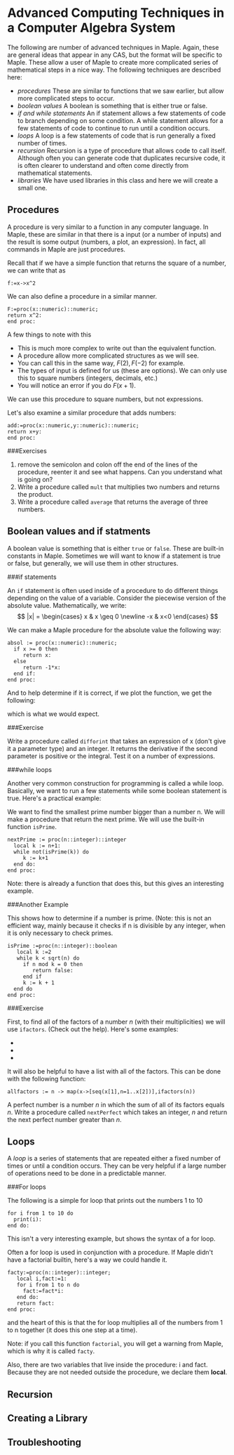 Advanced Computing Techniques in a Computer Algebra System
==================

The following are number of advanced techniques in Maple.  Again, these are general ideas that appear in any CAS, but the format will be specific to Maple.  These allow a user of Maple to create more complicated series of mathematical steps in a nice way. The following techniques are described here:

* *procedures*  These are similar to functions that we saw earlier, but allow more complicated steps to occur. 
* *boolean values*  A boolean is something that is either true or false.  
* *if and while statements*  An if statement allows a few statements of code to branch depending on some condition.  A while statement allows for a few statements of code to continue to run until a condition occurs. 
* *loops*  A loop is a few statements of code that is run generally a fixed number of times. 
* *recursion*  Recursion is a type of procedure that allows code to call itself.  Although often you can generate code that duplicates recursive code, it is often clearer to understand and often come directly from mathematical statements. 
* *libraries*  We have used libraries in this class and here we will create a small one. 

Procedures
-------

A procedure is very similar to a function in any computer language.  In Maple, these are similar in that there is a input (or a number of inputs) and the result is some output (numbers, a plot, an expression).  In fact, all commands in Maple are just procedures. 

Recall that if we have a simple function that returns the square of a number, we can write that as
```
f:=x->x^2
```

We can also define a procedure in a similar manner. 
```
F:=proc(x::numeric)::numeric;
return x^2:
end proc:
```

A few things to note with this

* This is much more complex to write out than the equivalent function.  
* A procedure allow more complicated structures as we will see. 
* You can call this in the same way, $F(2),F(-2)$ for example. 
* The types of input is defined for us (these are options).  We can only use this to square numbers (integers, decimals, etc.)
* You will notice an error if you do $F(x+1)$.  

We can use this procedure to square numbers, but not expressions.  

Let's also examine a similar procedure that adds numbers:
``` 
add:=proc(x::numeric,y::numeric)::numeric;
return x+y:
end proc:
```

###Exercises

1. remove the semicolon and colon off the end of the lines of the procedure, reenter it and see what happens.  Can you understand what is going on?
2. Write a procedure called `mult` that multiplies two numbers and returns the product. 
3. Write a procedure called `average` that returns the average of three numbers. 

Boolean values and  if statments
------
A boolean value is something that is either `true` or `false`.  These are built-in constants in Maple.  Sometimes we will want to know if a statement is true or false, but generally, we will use them in other structures.  

###if statements

An `if` statement is often used inside of a procedure to do different things depending on the value of a variable.  Consider the piecewise version of the absolute value.  Mathematically, we write:
$$ |x| = \begin{cases} x & x \geq 0 \newline 
-x & x<0 
\end{cases} $$

We can make a Maple procedure for the absolute value the following way:

```
absol := proc(x::numeric)::numeric;
  if x >= 0 then
     return x:
  else
     return -1*x:
  end if:
end proc:
```

And to help determine if it is correct, if we plot the function, we get the following:

which is what we would expect.  

###Exercise

Write a procedure called `difforint` that takes an expression of x (don't give it a parameter type) and an integer.  It returns the derivative if the second parameter is positive or the integral.   Test it on a number of expressions.  


###while loops

Another very common construction for programming is called a while loop.  Basically, we want to run a few statements while some boolean statement is true.  Here's a practical example:

We want to find the smallest prime number bigger than a number n.  We will make a procedure that return the next prime.  We will use the built-in function `isPrime`.  

```
nextPrime := proc(n::integer)::integer
  local k := n+1: 
  while not(isPrime(k)) do
     k := k+1
  end do:
end proc:
```

Note: there is already a function that does this, but this gives an interesting example.

###Another Example 

This shows how to determine if a number is prime.  (Note: this is not an efficient way, mainly because it checks if n is divisible by any integer, when it is only necessary to check primes.  

```
isPrime :=proc(n::integer)::boolean
   local k :=2
   while k < sqrt(n) do
     if n mod k = 0 then
        return false:
     end if
     k := k + 1
  end do
end proc:
```

###Exercise

First, to find all of the factors of a number $n$ (with their multiplicities) we will use `ifactors`.  (Check out the help).  Here's some examples:

*
* 
*


It will also be helpful to have a list with all of the factors.  This can be done with the following function:
```
allfactors := n -> map(x->[seq(x[1],n=1..x[2])],ifactors(n))
```

A perfect number is a number $n$ in which the sum of all of its factors equals $n$.  Write a procedure called `nextPerfect` which takes an integer, $n$ and return the next perfect number greater than $n$.  







Loops
-----
A *loop* is a series of statements that are repeated either a fixed number of times or until a condition occurs.  They can be very helpful if a large number of operations need to be done in a predictable manner.  

###For loops

The following is a simple for loop that prints out the numbers 1 to 10
```
for i from 1 to 10 do
  print(i):
end do:
```

This isn't a very interesting example, but shows the syntax of a for loop.  

Often a for loop is used in conjunction with a procedure.  If Maple didn't have a factorial builtin, here's a way we could handle it. 

```
facty:=proc(n::integer)::integer;
   local i,fact:=1:
   for i from 1 to n do
     fact:=fact*i:
   end do:
   return fact:
end proc:
```

and the heart of this is that the for loop multiplies all of the numbers from 1 to n together (it does this one step at a time).  

Note: if you call this function `factorial`, you will get a warning from Maple, which is why it is called `facty`.  

Also, there are two variables that live inside the procedure: i and fact.  Because they are not needed outside the procedure, we declare them **local**.  

Recursion
-----

Creating a Library
-----


Troubleshooting
-------